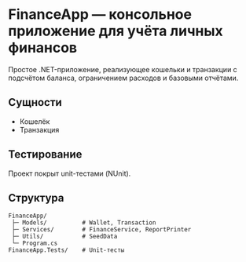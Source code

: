 # FinanceApp — консольное приложение для учёта личных финансов
Простое .NET-приложение, реализующее кошельки и транзакции с подсчётом баланса, ограничением расходов и базовыми отчётами.
## Сущности
- Кошелёк
- Транзакция

## Тестирование
Проект покрыт unit-тестами (NUnit).

## Структура

```plaintext
FinanceApp/
 ├─ Models/          # Wallet, Transaction
 ├─ Services/        # FinanceService, ReportPrinter
 ├─ Utils/           # SeedData
 └─ Program.cs
FinanceApp.Tests/    # Unit-тесты
